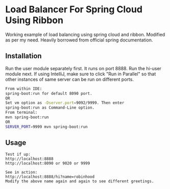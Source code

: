 # Load Balancer For Spring Cloud Using Ribbon

Working example of load balancing using spring cloud and ribbon. Modified as per my need. Heavily borrowed from official spring documentation.

## Installation

Run the user module separately first. It runs on port 8888.
Run the hi-user module next. If using IntelliJ, make sure to click "Run in Parallel" so that other instances of same server can be run on different ports.

```bash
From within IDE:
spring-boot:run for default 8090 port. 
OR
Set vm option as -Dserver.port=9092/9999. Then enter
spring-boot:run as Command-Line option.
From terminal:
mvn spring-boot:run
OR
SERVER_PORT=9999 mvn spring-boot:run
```

## Usage

```
Test if up:
http://localhost:8888
http://localhost:8090 or 9020 or 9999

See in action:
http://localhost:8888/hi?name=robinhood
Modify the above name again and again to see different greetings.

```
